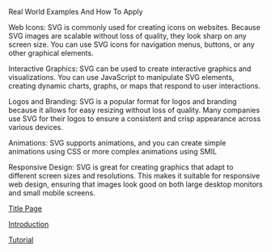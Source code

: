 Real World Examples And How To Apply

Web Icons:
SVG is commonly used for creating icons on websites. Because SVG images are scalable without loss of quality, they look sharp on any screen size. You can use SVG icons for navigation menus, buttons, or any other graphical elements.

Interactive Graphics:
SVG can be used to create interactive graphics and visualizations. You can use JavaScript to manipulate SVG elements, creating dynamic charts, graphs, or maps that respond to user interactions.

Logos and Branding:
SVG is a popular format for logos and branding because it allows for easy resizing without loss of quality. Many companies use SVG for their logos to ensure a consistent and crisp appearance across various devices.

Animations:
SVG supports animations, and you can create simple animations using CSS or more complex animations using SMIL 

Responsive Design:
SVG is great for creating graphics that adapt to different screen sizes and resolutions. This makes it suitable for responsive web design, ensuring that images look good on both large desktop monitors and small mobile screens.

[Title Page](README.md)

[Introduction](Section_1.md)

[Tutorial](Section_2.md)
